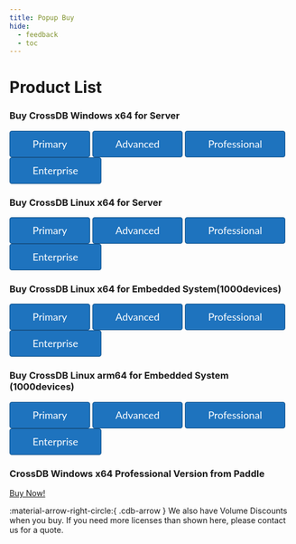```yaml
---
title: Popup Buy
hide:
  - feedback
  - toc
---
```


# Product List

<style>

.cdb-arrow {
	font-size: 26px;
    color: #81d742;
}

.button {
    color: #fff;
    background-color: #1e73be;
    font-family: "Lato",sans-serif;
    font-weight: 400;
    line-height: 1.2;
    line-height: 45px;
    min-height: 45px;
    font-size: 18px;
    text-transform: none;
    border: 1px solid #165389;
    border-radius: 4px;
    padding: 0 40px;
    cursor: pointer;
}

.button:hover {
    color: #000;
    background-color: #81d742;
    border: 1px solid #63b526;
}
</style>

### Buy CrossDB Windows x64 for Server
<script
	id="fsc-api"
	src="https://sbl.onfastspring.com/sbl/0.9.4/fastspring-builder.min.js"
	type="text/javascript"
	data-storefront="crossdb.test.onfastspring.com/popup-crossdb">
</script>

<button class="button" data-fsc-item-path-value='cross-embedded-database' data-fsc-action="Add, Checkout" >
	Primary
</button>
<button class="button" data-fsc-item-path-value='cross-embedded-database' data-fsc-action="Add, Checkout" >
	Advanced
</button>
<button class="button" data-fsc-item-path-value='cross-embedded-database' data-fsc-action="Add, Checkout" >
	Professional
</button>
<button class="button" data-fsc-item-path-value='cross-embedded-database' data-fsc-action="Add, Checkout" >
	Enterprise
</button>

### Buy CrossDB Linux x64 for Server
<button class="button" data-fsc-item-path-value='cross-embedded-database' data-fsc-action="Add, Checkout" >
	Primary
</button>
<button class="button" data-fsc-item-path-value='cross-embedded-database' data-fsc-action="Add, Checkout" >
	Advanced
</button>
<button class="button" data-fsc-item-path-value='cross-embedded-database' data-fsc-action="Add, Checkout" >
	Professional
</button>
<button class="button" data-fsc-item-path-value='cross-embedded-database' data-fsc-action="Add, Checkout" >
	Enterprise
</button>

### Buy CrossDB Linux x64 for Embedded System(1000devices)
<button class="button" data-fsc-item-path-value='cross-embedded-database' data-fsc-action="Add, Checkout" >
	Primary
</button>
<button class="button" data-fsc-item-path-value='cross-embedded-database' data-fsc-action="Add, Checkout" >
	Advanced
</button>
<button class="button" data-fsc-item-path-value='cross-embedded-database' data-fsc-action="Add, Checkout" >
	Professional
</button>
<button class="button" data-fsc-item-path-value='cross-embedded-database' data-fsc-action="Add, Checkout" >
	Enterprise
</button>

### Buy CrossDB Linux arm64 for Embedded System (1000devices)
<button class="button" data-fsc-item-path-value='cross-embedded-database' data-fsc-action="Add, Checkout" >
	Primary
</button>
<button class="button" data-fsc-item-path-value='cross-embedded-database' data-fsc-action="Add, Checkout" >
	Advanced
</button>
<button class="button" data-fsc-item-path-value='cross-embedded-database' data-fsc-action="Add, Checkout" >
	Professional
</button>
<button class="button" data-fsc-item-path-value='cross-embedded-database' data-fsc-action="Add, Checkout" >
	Enterprise
</button>


### CrossDB Windows x64 Professional Version from Paddle
<script src="https://cdn.paddle.com/paddle/paddle.js"></script>
<script type="text/javascript">
  Paddle.Setup({ vendor: 168148 });
</script>

<a href="#!" class="paddle_button" data-product="821041">Buy Now!</a>

:material-arrow-right-circle:{ .cdb-arrow } We also have Volume Discounts when you buy. If you need more licenses than shown here, please contact us for a quote.
